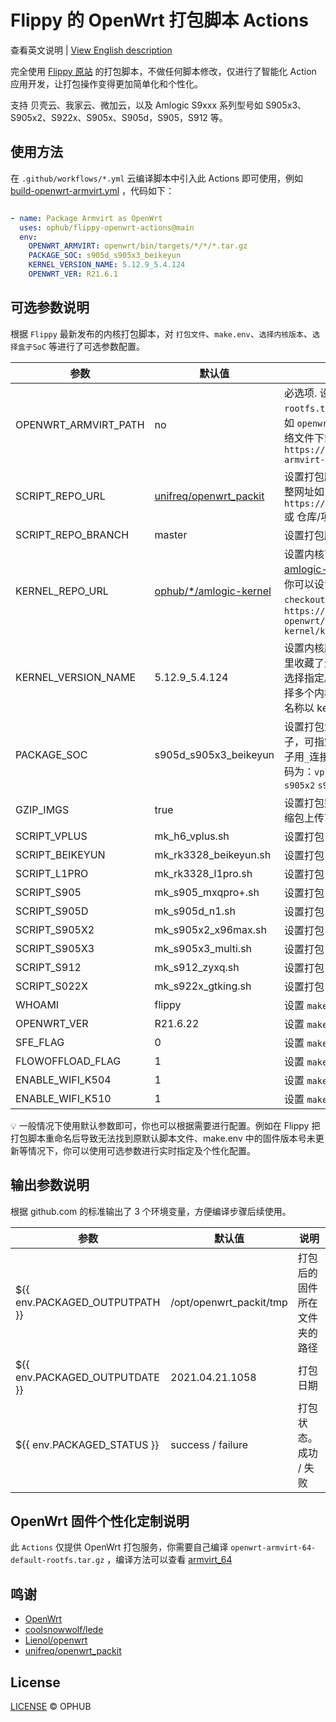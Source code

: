 # Flippy 的 OpenWrt 打包脚本 Actions

查看英文说明 | [View English description](README.md)

完全使用 [Flippy 原站](https://github.com/unifreq/openwrt_packit) 的打包脚本，不做任何脚本修改，仅进行了智能化 Action 应用开发，让打包操作变得更加简单化和个性化。

支持 贝壳云、我家云、微加云，以及 Amlogic S9xxx 系列型号如 S905x3、S905x2、S922x、S905x、S905d，S905，S912 等。

## 使用方法

在 `.github/workflows/*.yml` 云编译脚本中引入此 Actions 即可使用，例如 [build-openwrt-armvirt.yml](https://github.com/ophub/op/blob/main/.github/workflows/build-openwrt-armvirt.yml) ，代码如下：

```yaml

- name: Package Armvirt as OpenWrt
  uses: ophub/flippy-openwrt-actions@main
  env:
    OPENWRT_ARMVIRT: openwrt/bin/targets/*/*/*.tar.gz
    PACKAGE_SOC: s905d_s905x3_beikeyun
    KERNEL_VERSION_NAME: 5.12.9_5.4.124
    OPENWRT_VER: R21.6.1

```

## 可选参数说明

根据 `Flippy` 最新发布的内核打包脚本，对 `打包文件`、`make.env`、`选择内核版本`、`选择盒子SoC` 等进行了可选参数配置。

| 参数                   | 默认值                  | 说明                                            |
|------------------------|------------------------|------------------------------------------------|
| OPENWRT_ARMVIRT_PATH   | no                     | 必选项. 设置 `openwrt-armvirt-64-default-rootfs.tar.gz` 的文件路径，可以使用相对路径如 `openwrt/bin/targets/*/*/*.tar.gz` 或 网络文件下载地址如 `https://github.com/*/releases/*/openwrt-armvirt-64-default-rootfs.tar.gz` |
| SCRIPT_REPO_URL        | [unifreq/openwrt_packit](https://github.com/ophub/flippy-openwrt-actions/blob/main/openwrt_flippy.sh#L21) | 设置打包脚本源码仓库。可以填写 `github` 的完整网址如 `https://github.com/unifreq/openwrt_packit` 或 仓库/项目 简写如 `unifreq/openwrt_packit` |
| SCRIPT_REPO_BRANCH     | master                 | 设置打包脚本源码仓库的分支                        |
| KERNEL_REPO_URL        | [ophub/*/amlogic-kernel](https://github.com/ophub/flippy-openwrt-actions/blob/main/openwrt_flippy.sh#L23) | 设置内核下载地址，默认从 ophub 的 [amlogic-kernel](https://github.com/ophub/amlogic-s9xxx-openwrt/tree/main/amlogic-s9xxx/amlogic-kernel) 库里下载 Flippy 的原版内核，你可以设置为其他网络下载地址。`svn checkout` 地址格式如 `https://github.com/ophub/amlogic-s9xxx-openwrt/trunk/amlogic-s9xxx/amlogic-kernel/kernel` |
| KERNEL_VERSION_NAME    | 5.12.9_5.4.124         | 设置内核版本，ophub 的 [amlogic-kernel](https://github.com/ophub/amlogic-s9xxx-openwrt/tree/main/amlogic-s9xxx/amlogic-kernel) 库里收藏了众多 Flippy 的原版内核，可以查看并选择指定。可指定单个内核如 `5.4.124` ，可选择多个内核用`_`连接如 `5.12.9_5.4.124` ，内核名称以 kernel 目录中的文件夹名称为准。 |
| PACKAGE_SOC            | s905d_s905x3_beikeyun  | 设置打包盒子的 `SOC` ，默认 `all` 打包全部盒子，可指定单个盒子如 `s905x3` ，可选择多个盒子用`_`连接如 `s905x3_s905d` 。各盒子的SoC代码为：`vplus` `beikeyun` `l1pro` `s905` `s905d` `s905x2` `s905x3` `s912` `s922x` |
| GZIP_IMGS              | true                   | 设置打包完毕是否自动压缩为 .img.gz 文件 (压缩包上传下载更快) |
| SCRIPT_VPLUS           | mk_h6_vplus.sh         | 设置打包 `h6 vplus` 的脚本文件名                 |
| SCRIPT_BEIKEYUN        | mk_rk3328_beikeyun.sh  | 设置打包 `rk3328 beikeyun` 的脚本文件名          |
| SCRIPT_L1PRO           | mk_rk3328_l1pro.sh     | 设置打包 `rk3328 l1pro` 的脚本文件名             |
| SCRIPT_S905            | mk_s905_mxqpro+.sh     | 设置打包 `s905 mxqpro+` 的脚本文件名             |
| SCRIPT_S905D           | mk_s905d_n1.sh         | 设置打包 `s905d n1` 的脚本文件名                 |
| SCRIPT_S905X2          | mk_s905x2_x96max.sh    | 设置打包 `s905x2 x96max` 的脚本文件名            |
| SCRIPT_S905X3          | mk_s905x3_multi.sh     | 设置打包 `s905x3 multi` 的脚本文件名             |
| SCRIPT_S912            | mk_s912_zyxq.sh        | 设置打包 `s912 zyxq` 的脚本文件名                |
| SCRIPT_S022X           | mk_s922x_gtking.sh     | 设置打包 `s922x gtking` 的脚本文件名             |
| WHOAMI                 | flippy                 | 设置 `make.env` 中 `WHOAMI` 参数的值            |
| OPENWRT_VER            | R21.6.22               | 设置 `make.env` 中 `OPENWRT_VER` 参数的值       |
| SFE_FLAG               | 0                      | 设置 `make.env` 中 `SFE_FLAG` 参数的值          |
| FLOWOFFLOAD_FLAG       | 1                      | 设置 `make.env` 中 `FLOWOFFLOAD_FLAG` 参数的值  |
| ENABLE_WIFI_K504       | 1                      | 设置 `make.env` 中 `ENABLE_WIFI_K504` 参数的值  |
| ENABLE_WIFI_K510       | 1                      | 设置 `make.env` 中 `ENABLE_WIFI_K510` 参数的值  |

💡 一般情况下使用默认参数即可，你也可以根据需要进行配置。例如在 Flippy 把打包脚本重命名后导致无法找到原默认脚本文件、make.env 中的固件版本号未更新等情况下，你可以使用可选参数进行实时指定及个性化配置。

## 输出参数说明

根据 github.com 的标准输出了 3 个环境变量，方便编译步骤后续使用。

| 参数                            | 默认值                  | 说明                       |
|--------------------------------|-------------------------|---------------------------|
| ${{ env.PACKAGED_OUTPUTPATH }} | /opt/openwrt_packit/tmp | 打包后的固件所在文件夹的路径  |
| ${{ env.PACKAGED_OUTPUTDATE }} | 2021.04.21.1058         | 打包日期                    |
| ${{ env.PACKAGED_STATUS }}     | success / failure       | 打包状态。成功 / 失败        |

## OpenWrt 固件个性化定制说明

此 `Actions` 仅提供 OpenWrt 打包服务，你需要自己编译 `openwrt-armvirt-64-default-rootfs.tar.gz` ，编译方法可以查看 [armvirt_64](https://github.com/ophub/op/tree/main/router/armvirt_64)

## 鸣谢

- [OpenWrt](https://github.com/openwrt/openwrt)
- [coolsnowwolf/lede](https://github.com/coolsnowwolf/lede)
- [Lienol/openwrt](https://github.com/Lienol/openwrt)
- [unifreq/openwrt_packit](https://github.com/unifreq/openwrt_packit)

## License

[LICENSE](https://github.com/ophub/flippy-openwrt-actions/blob/main/LICENSE) © OPHUB

